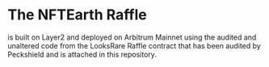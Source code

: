 # The NFTEarth Raffle 

is built on Layer2 and deployed on Arbitrum Mainnet using the audited and unaltered code from the LooksRare Raffle contract that has been audited by Peckshield and is attached in this repository.
